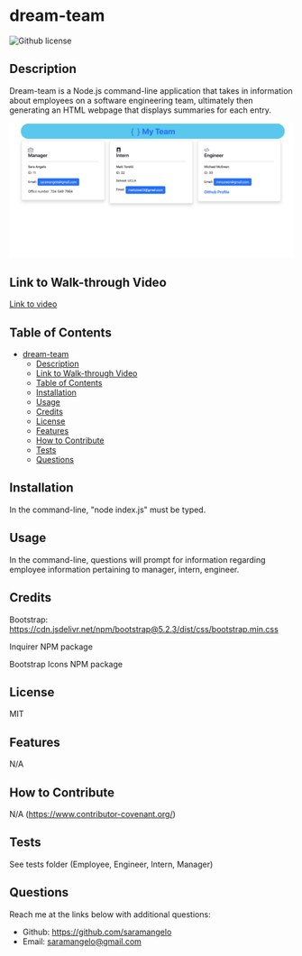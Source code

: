 # dream-team 
![Github license](https://img.shields.io/static/v1?label=License&message=MIT&color=brightgreen)

## Description 
Dream-team is a Node.js command-line application that takes in information about employees on a software engineering team, ultimately then generating an HTML webpage that displays summaries for each entry.

![dream_team_ss.png](./assets/images/dream_team_ss.png)

## Link to Walk-through Video
[Link to video](https://drive.google.com/file/d/1qc7LI9Pj9BVRlysoKzma6Xcr5L7FUdDR/view)
  
## Table of Contents
    
- [dream-team](#dream-team)
  - [Description](#description)
  - [Link to Walk-through Video](#link-to-walk-through-video)
  - [Table of Contents](#table-of-contents)
  - [Installation](#installation)
  - [Usage](#usage)
  - [Credits](#credits)
  - [License](#license)
  - [Features](#features)
  - [How to Contribute](#how-to-contribute)
  - [Tests](#tests)
  - [Questions](#questions)
  
## Installation
In the command-line, "node index.js" must be typed. 
  
  
## Usage
In the command-line, questions will prompt for information regarding employee information pertaining to manager, intern, engineer.
   
  
## Credits
Bootstrap:  https://cdn.jsdelivr.net/npm/bootstrap@5.2.3/dist/css/bootstrap.min.css

Inquirer NPM package

Bootstrap Icons NPM package
  
## License
MIT


## Features
N/A


## How to Contribute
N/A
(https://www.contributor-covenant.org/)
  

## Tests
See tests folder (Employee, Engineer, Intern, Manager)
  

## Questions
Reach me at the links below with additional questions:
- Github: https://github.com/saramangelo
- Email: saramangelo@gmail.com
